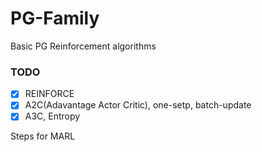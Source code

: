 # PG-Family
Basic PG Reinforcement algorithms

### TODO
- [x] REINFORCE
- [x] A2C(Adavantage Actor Critic), one-setp, batch-update
- [x] A3C, Entropy

Steps for MARL
